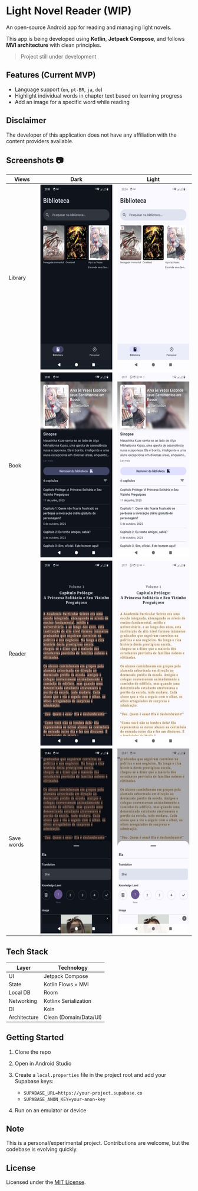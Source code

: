 # Light Novel Reader (WIP) 

An open-source Android app for reading and managing light novels.

This app is being developed using **Kotlin**, **Jetpack Compose**, and follows **MVI architecture** with clean principles.

> Project still under development  

## Features (Current MVP)

- Language support (`en`, `pt-BR`, `ja`, `de`)
- Highlight individual words in chapter text based on learning progress
- Add an image for a specific word while reading

## Disclaimer

The developer of this application does not have any affiliation with the content providers available.

## Screenshots :camera:

| Views       | Dark                                                                 | Light                                                                 |
| ----------- | -------------------------------------------------------------------- | --------------------------------------------------------------------- |
| Library     | <img src="screenshots/home-dark.jpeg" height="500">                  | <img src="screenshots/home-light.jpeg" height="500">                  |
| Book        | <img src="screenshots/novel-dark.jpeg" height="500">                 | <img src="screenshots/novel-light.jpeg" height="500">                 |
| Reader      | <img src="screenshots/reading-dark.jpeg" height="500">               | <img src="screenshots/reading-light.jpeg" height="500">               |
| Save words  | <img src="screenshots/save-word-dark.jpeg" height="500">             | <img src="screenshots/save-word-light.jpeg" height="500">             |


## Tech Stack

| Layer       | Technology             |
|-------------|-------------------------|
| UI          | Jetpack Compose         |
| State       | Kotlin Flows + MVI      |
| Local DB    | Room                    |
| Networking  | Kotlinx Serialization   |
| DI          | Koin                    |
| Architecture| Clean (Domain/Data/UI)  |

## Getting Started

1. Clone the repo
2. Open in Android Studio
3. Create a `local.properties` file in the project root and add your Supabase keys:
   
   - `SUPABASE_URL=https://your-project.supabase.co`
   - `SUPABASE_ANON_KEY=your-anon-key`
5. Run on an emulator or device

## Note

This is a personal/experimental project. Contributions are welcome, but the codebase is evolving quickly.

## License

Licensed under the [MIT License](./LICENSE).
